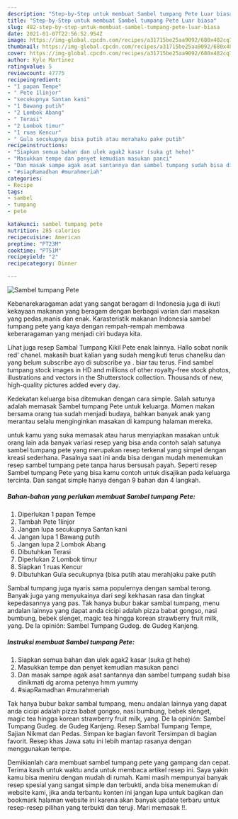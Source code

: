 ```yaml
---
description: "Step-by-Step untuk membuat Sambel tumpang Pete Luar biasa"
title: "Step-by-Step untuk membuat Sambel tumpang Pete Luar biasa"
slug: 482-step-by-step-untuk-membuat-sambel-tumpang-pete-luar-biasa
date: 2021-01-07T22:56:52.954Z
image: https://img-global.cpcdn.com/recipes/a31715be25aa9092/680x482cq70/sambel-tumpang-pete-foto-resep-utama.jpg
thumbnail: https://img-global.cpcdn.com/recipes/a31715be25aa9092/680x482cq70/sambel-tumpang-pete-foto-resep-utama.jpg
cover: https://img-global.cpcdn.com/recipes/a31715be25aa9092/680x482cq70/sambel-tumpang-pete-foto-resep-utama.jpg
author: Kyle Martinez
ratingvalue: 5
reviewcount: 47775
recipeingredient:
- "1 papan Tempe"
- " Pete 1linjor"
- "secukupnya Santan kani"
- "1 Bawang putih"
- "2 Lombok Abang"
- " Terasi"
- "2 Lombok timur"
- "1 ruas Kencur"
- " Gula secukupnya bisa putih atau merahaku pake putih"
recipeinstructions:
- "Siapkan semua bahan dan ulek agak2 kasar (suka gt hehe)"
- "Masukkan tempe dan penyet kemudian masukan panci"
- "Dan masak sampe agak asat santannya dan sambel tumpang sudah bisa dinikmati dg aroma petenya hmm yummy"
- "#siapRamadhan #murahmeriah"
categories:
- Recipe
tags:
- sambel
- tumpang
- pete

katakunci: sambel tumpang pete 
nutrition: 285 calories
recipecuisine: American
preptime: "PT23M"
cooktime: "PT51M"
recipeyield: "2"
recipecategory: Dinner

---
```



![Sambel tumpang Pete](https://img-global.cpcdn.com/recipes/a31715be25aa9092/680x482cq70/sambel-tumpang-pete-foto-resep-utama.jpg)

Kebenarekaragaman adat yang sangat beragam di Indonesia juga di ikuti kekayaan makanan yang beragam dengan berbagai varian dari masakan yang pedas,manis dan enak. Karasteristik makanan Indonesia sambel tumpang pete yang kaya dengan rempah-rempah membawa keberaragaman yang menjadi ciri budaya kita.


Lihat juga resep Sambal Tumpang Kikil Pete enak lainnya. Hallo sobat nonik red&#39; chanel. makasih buat kalian yang sudah mengikuti terus chanelku dan yang belum subscribe ayo di subscribe ya . biar tau terus. Find sambel tumpang stock images in HD and millions of other royalty-free stock photos, illustrations and vectors in the Shutterstock collection. Thousands of new, high-quality pictures added every day.

Kedekatan keluarga bisa ditemukan dengan cara simple. Salah satunya adalah memasak Sambel tumpang Pete untuk keluarga. Momen makan bersama orang tua sudah menjadi budaya, bahkan banyak anak yang merantau selalu menginginkan masakan di kampung halaman mereka.

untuk kamu yang suka memasak atau harus menyiapkan masakan untuk orang lain ada banyak variasi resep yang bisa anda contoh salah satunya sambel tumpang pete yang merupakan resep terkenal yang simpel dengan kreasi sederhana. Pasalnya saat ini anda bisa dengan mudah menemukan resep sambel tumpang pete tanpa harus bersusah payah.
Seperti resep Sambel tumpang Pete yang bisa kamu contoh untuk disajikan pada keluarga tercinta. Dan sangat simple hanya dengan 9 bahan dan 4 langkah.


<!--inarticleads1-->

##### Bahan-bahan yang perlukan membuat Sambel tumpang Pete:

1. Diperlukan 1 papan Tempe
1. Tambah  Pete 1linjor
1. Jangan lupa secukupnya Santan kani
1. Jangan lupa 1 Bawang putih
1. Jangan lupa 2 Lombok Abang
1. Dibutuhkan  Terasi
1. Diperlukan 2 Lombok timur
1. Siapkan 1 ruas Kencur
1. Dibutuhkan  Gula secukupnya (bisa putih atau merah)aku pake putih


Sambal tumpang juga nyaris sama populernya dengan sambal terong. Banyak juga yang menyukainya dari segi kekhasan rasa dan tingkat kepedasannya yang pas. Tak hanya bubur bakar sambal tumpang, menu andalan lainnya yang dapat anda cicipi adalah pizza babat gongso, nasi bumbung, bebek slenget, magic tea hingga korean strawberry fruit milk, yang. De la opinión: Sambel Tumpang Gudeg. de Gudeg Kanjeng. 

<!--inarticleads2-->

##### Instruksi membuat  Sambel tumpang Pete:

1. Siapkan semua bahan dan ulek agak2 kasar (suka gt hehe)
1. Masukkan tempe dan penyet kemudian masukan panci
1. Dan masak sampe agak asat santannya dan sambel tumpang sudah bisa dinikmati dg aroma petenya hmm yummy
1. #siapRamadhan #murahmeriah


Tak hanya bubur bakar sambal tumpang, menu andalan lainnya yang dapat anda cicipi adalah pizza babat gongso, nasi bumbung, bebek slenget, magic tea hingga korean strawberry fruit milk, yang. De la opinión: Sambel Tumpang Gudeg. de Gudeg Kanjeng. Resep Sambal Tumpang Tempe, Sajian Nikmat dan Pedas. Simpan ke bagian favorit Tersimpan di bagian favorit. Resep khas Jawa satu ini lebih mantap rasanya dengan menggunakan tempe. 

Demikianlah cara membuat sambel tumpang pete yang gampang dan cepat. Terima kasih untuk waktu anda untuk membaca artikel resep ini. Saya yakin kamu bisa meniru dengan mudah di rumah. Kami masih mempunyai banyak resep spesial yang sangat simple dan terbukti, anda bisa menemukan di website kami, jika anda terbantu konten ini jangan lupa untuk bagikan dan bookmark halaman website ini karena akan banyak update terbaru untuk resep-resep pilihan yang terbukti dan teruji. Mari memasak !!. 
